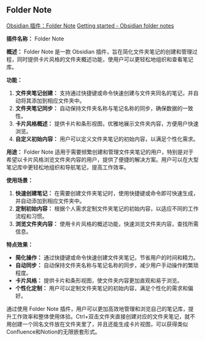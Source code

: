 ## Folder Note
[Obsidian 插件：Folder Note](https://pkmer.cn/Pkmer-Docs/10-obsidian/obsidian%E7%A4%BE%E5%8C%BA%E6%8F%92%E4%BB%B6/folder-note-plugin/)
[Getting started - Obsidian folder notes](https://lostpaul.github.io/obsidian-folder-notes/Getting%20started/)

**插件名称：** Folder Note

**概述：** Folder Note 是一款 Obsidian 插件，旨在简化文件夹笔记的创建和管理过程，同时提供卡片风格的文件夹概述功能，使用户可以更轻松地组织和查看笔记库。

**功能：**
1. **文件夹笔记创建：** 支持通过快捷键或命令快速创建与文件夹同名的笔记，并自动将其添加到相应文件夹中。
2. **文件夹笔记同步：** 自动保持文件夹名称与笔记名称的同步，确保数据的一致性。
3. **卡片风格概述：** 提供卡片和条形视图，优雅地展示文件夹内容，方便用户快速浏览。
4. **自定义初始内容：** 用户可以定义文件夹笔记的初始内容，以满足个性化需求。

**用途：** Folder Note 适用于需要频繁创建和管理文件夹笔记的用户，特别是对于希望以卡片风格浏览文件夹内容的用户，提供了便捷的解决方案。用户可以在大型笔记库中更轻松地组织和导航笔记，提高工作效率。

**使用场景：**
1. **快速创建笔记：** 在需要创建文件夹笔记时，使用快捷键或命令即可快速生成，并自动添加到相应文件夹中。
2. **定制初始内容：** 根据个人需求定制文件夹笔记的初始内容，以适应不同的工作流程和习惯。
3. **浏览文件夹内容：** 使用卡片风格的概述功能，快速浏览文件夹内容，查找所需信息。

**特点效果：**
- **简化操作：** 通过快捷键或命令快速创建文件夹笔记，节省用户的时间和精力。
- **自动同步：** 自动保持文件夹名称与笔记名称的同步，减少用户手动操作的繁琐程度。
- **卡片风格：** 提供卡片和条形视图，使文件夹内容更加直观和易于浏览。
- **个性化定制：** 用户可以定制文件夹笔记的初始内容，满足个性化的需求和偏好。

通过使用 Folder Note 插件，用户可以更加高效地管理和浏览自己的笔记库，提升工作效率和整体使用体验。Ctrl+双击文件夹直接创建对应的文件夹笔记，就不用创建一个同名文件放在文件夹里了，并且还能生成卡片视图，可以获得类似Confluence和Notion的无限嵌套形式。